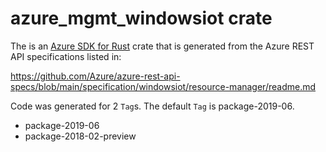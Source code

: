 # azure_mgmt_windowsiot crate

The is an [Azure SDK for Rust](https://github.com/Azure/azure-sdk-for-rust) crate that is generated from the Azure REST API specifications listed in:

https://github.com/Azure/azure-rest-api-specs/blob/main/specification/windowsiot/resource-manager/readme.md

Code was generated for 2 `Tag`s. The default `Tag` is package-2019-06.


- package-2019-06
- package-2018-02-preview